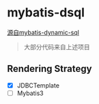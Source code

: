 # mybatis-dsql


[源自mybatis-dynamic-sql](https://github.com/mybatis/mybatis-dynamic-sql)
> 大部分代码来自上述项目

## Rendering Strategy
- [x] JDBCTemplate
- [ ] Mybatis3